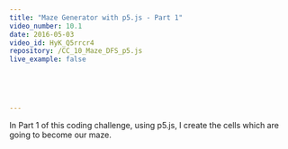 ```yaml
---
title: "Maze Generator with p5.js - Part 1"
video_number: 10.1
date: 2016-05-03
video_id: HyK_Q5rrcr4
repository: /CC_10_Maze_DFS_p5.js
live_example: false

  


  
---
```


In Part 1 of this coding challenge, using p5.js, I create the cells which are going to become our maze.


